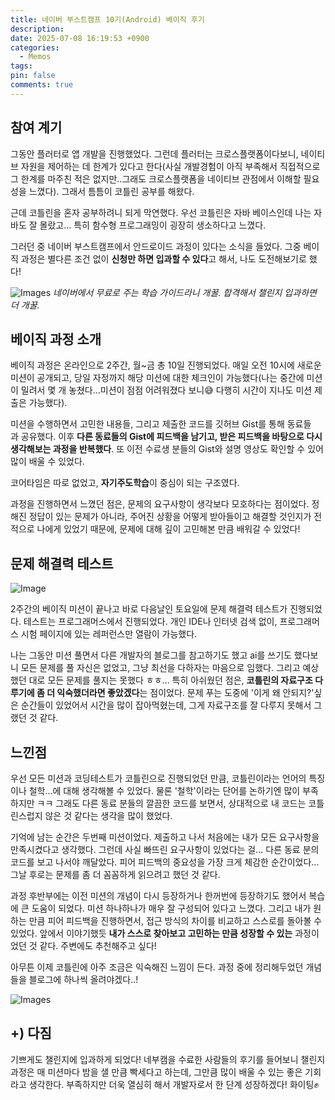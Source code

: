 ```yaml
---
title: 네이버 부스트캠프 10기(Android) 베이직 후기
description: 
date: 2025-07-08 16:19:53 +0900
categories:
  - Memos
tags: 
pin: false
comments: true
---
```

## 참여 계기

그동안 플러터로 앱 개발을 진행했었다. 그런데 플러터는 크로스플랫폼이다보니, 네이티브 자원을 제어하는 데 한계가 있다고 한다(사실 개발경험이 아직 부족해서 직접적으로 그 한계를 마주친 적은 없지만..그래도 크로스플랫폼을 네이티브 관점에서 이해할 필요성을 느꼈다). 그래서 틈틈이 코틀린 공부를 해왔다. 

근데 코틀린을 혼자 공부하려니 되게 막연했다. 우선 코틀린은 자바 베이스인데 나는 자바도 잘 몰랐고... 특히 함수형 프로그래밍이 굉장히 생소하다고 느꼈다.

그러던 중 네이버 부스트캠프에서 안드로이드 과정이 있다는 소식을 들었다. 그중 베이직 과정은 별다른 조건 없이 **신청만 하면 입과할 수 있다**고 해서, 나도 도전해보기로 했다!

![Images](https://github.com/user-attachments/assets/9d92ae2d-a429-4e16-9132-e4536bdd9f83)
_네이버에서 무료로 주는 학습 가이드라니 개꿀. 합격해서 챌린지 입과하면 더 개꿀._


## 베이직 과정 소개

베이직 과정은 온라인으로 2주간, 월~금 총 10일 진행되었다. 매일 오전 10시에 새로운 미션이 공개되고, 당일 자정까지 해당 미션에 대한 체크인이 가능했다(나는 중간에 미션이 밀려서 몇 개 놓쳤다...미션이 점점 어려워졌다 보니😅 다행히 시간이 지나도 미션 제출은 가능했다).

미션을 수행하면서 고민한 내용들, 그리고 제출한 코드를 깃허브 Gist를 통해 동료들과 공유했다. 이후 **다른 동료들의 Gist에 피드백을 남기고, 받은 피드백을 바탕으로 다시 생각해보는 과정을 반복했다**. 또 이전 수료생 분들의 Gist와 설명 영상도 확인할 수 있어 많이 배울 수 있었다.

코어타임은 따로 없었고, **자기주도학습**이 중심이 되는 구조였다. 

과정을 진행하면서 느꼈던 점은, 문제의 요구사항이 생각보다 모호하다는 점이었다. 정해진 정답이 있는 문제가 아니라, 주어진 상황을 어떻게 받아들이고 해결할 것인지가 전적으로 나에게 있었기 때문에, 문제에 대해 깊이 고민해본 만큼 배워갈 수 있었다!


## 문제 해결력 테스트

![Image](https://github.com/user-attachments/assets/489e28d1-0190-4f5e-9c28-5ecd9ec0f49f)


2주간의 베이직 미션이 끝나고 바로 다음날인 토요일에 문제 해결력 테스트가 진행되었다. 테스트는 프로그래머스에서 진행되었다. 개인 IDE나 인터넷 검색 없이, 프로그래머스 시험 페이지에 있는 레퍼런스만 열람이 가능했다.

나는 그동안 미션 풀면서 다른 개발자의 블로그를 참고하기도 했고 ai를 쓰기도 했다보니 모든 문제를 풀 자신은 없었고, 그냥 최선을 다하자는 마음으로 임했다. 그리고 예상했던 대로 모든 문제를 풀지는 못했다 ㅎㅎ… 특히 아쉬웠던 점은, **코틀린의 자료구조 다루기에 좀 더 익숙했더라면 좋았겠다**는 점이었다. 문제 푸는 도중에 '이게 왜 안되지?'싶은 순간들이 있었어서 시간을 많이 잡아먹혔는데, 그게 자료구조를 잘 다루지 못해서 그랬던 것 같다.


## 느낀점

우선 모든 미션과 코딩테스트가 코틀린으로 진행되었던 만큼, 코틀린이라는 언어의 특징이나 철학...에 대해 생각해볼 수 있었다. 물론 '철학'이라는 단어를 논하기엔 많이 부족하지만 ㅋㅋ 그래도 다른 동료 분들의 깔끔한 코드를 보면서, 상대적으로 내 코드는 코틀린스럽지 않은 것 같다는 생각을 많이 했었다.

기억에 남는 순간은 두번째 미션이었다. 제출하고 나서 처음에는 내가 모든 요구사항을 만족시켰다고 생각했다. 그런데 사실 빠뜨린 요구사항이 있었다는 걸... 다른 동료 분의 코드를 보고 나서야 깨달았다. 피어 피드백의 중요성을 가장 크게 체감한 순간이었다... 그날 후로는 문제를 좀 더 꼼꼼하게 읽으려고 했던 것 같다.

과정 후반부에는 이전 미션의 개념이 다시 등장하거나 한꺼번에 등장하기도 했어서 복습에 큰 도움이 되었다. 미션 하나하나가 매우 잘 구성되어 있다고 느꼈다. 그리고 내가 원하는 만큼 피어 피드백을 진행하면서, 접근 방식의 차이를 비교하고 스스로를 돌아볼 수 있었다. 앞에서 이야기했듯 **내가 스스로 찾아보고 고민하는 만큼 성장할 수 있는** 과정이었던 것 같다. 주변에도 추천해주고 싶다!

아무튼 이제 코틀린에 아주 조금은 익숙해진 느낌이 든다. 과정 중에 정리해두었던 개념들을 블로그에 하나씩 올려야겠다..!

![Images](https://github.com/user-attachments/assets/8c18010c-204d-4417-b646-60700ba39f04)


## +) 다짐

기쁘게도 챌린지에 입과하게 되었다! 네부캠을 수료한 사람들의 후기를 들어보니 챌린지 과정은 매 미션마다 밤을 샐 만큼 빡세다고 하는데, 그만큼 많이 배울 수 있는 좋은 기회라고 생각한다. 부족하지만 더욱 열심히 해서 개발자로서 한 단계 성장하겠다! 화이팅✊